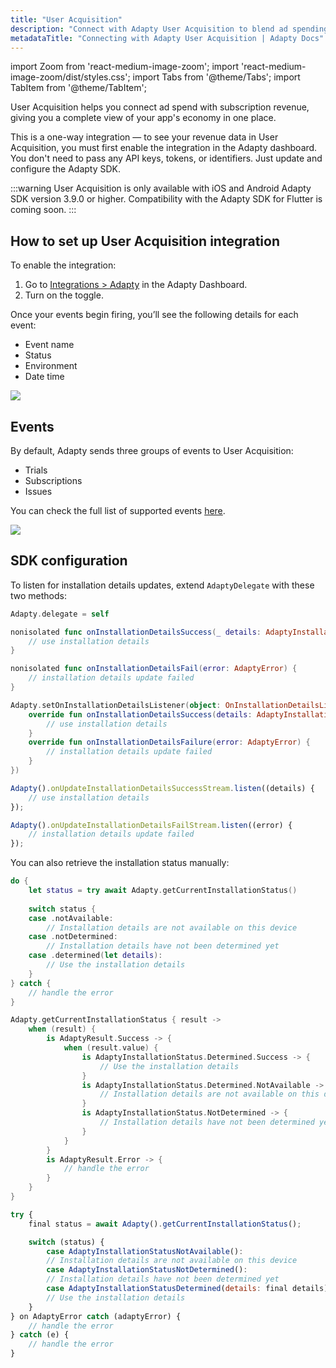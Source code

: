 ```yaml
---
title: "User Acquisition"
description: "Connect with Adapty User Acquisition to blend ad spending and subscription revenue and see the whole app economy in one place."
metadataTitle: "Connecting with Adapty User Acquisition | Adapty Docs"
---
```


import Zoom from 'react-medium-image-zoom';
import 'react-medium-image-zoom/dist/styles.css';
import Tabs from '@theme/Tabs';
import TabItem from '@theme/TabItem';

User Acquisition helps you connect ad spend with subscription revenue, giving you a complete view of your app's economy in one place. 

This is a one-way integration — to see your revenue data in User Acquisition, you must first enable the integration in the Adapty dashboard. You don't need to pass any API keys, tokens, or identifiers. Just update and configure the Adapty SDK.

:::warning
User Acquisition is only available with iOS and Android Adapty SDK version 3.9.0 or higher. Compatibility with the Adapty SDK for Flutter is coming soon.
:::

## How to set up User Acquisition integration
To enable the integration:
1. Go to [Integrations > Adapty](https://app.adapty.io/integrations/user-acquisition) in the Adapty Dashboard.
2. Turn on the toggle.

Once your events begin firing, you’ll see the following details for each event:
- Event name
- Status
- Environment
- Date time

<Zoom>
  <img src={require('./img/toggle-ua.png').default}
  style={{
    border: '1px solid #727272', /* border width and color */
    width: '700px', /* image width */
    display: 'block', /* for alignment */
    margin: '0 auto' /* center alignment */
  }}
/>
</Zoom>

## Events

By default, Adapty sends three groups of events to User Acquisition:
- Trials
- Subscriptions
- Issues

You can check the full list of supported events [here](events.md).

<Zoom>
  <img src={require('./img/events-ua.png').default}
  style={{
    border: '1px solid #727272', /* border width and color */
    width: '700px', /* image width */
    display: 'block', /* for alignment */
    margin: '0 auto' /* center alignment */
  }}
/>
</Zoom>

## SDK configuration

To listen for installation details updates, extend `AdaptyDelegate` with these two methods:

<Tabs groupId="current-os" queryString>
<TabItem value="swift" label="Swift" default>

```swift showLineNumbers
Adapty.delegate = self

nonisolated func onInstallationDetailsSuccess(_ details: AdaptyInstallationDetails) {
    // use installation details
}

nonisolated func onInstallationDetailsFail(error: AdaptyError) {
    // installation details update failed
}
```

</TabItem>

<TabItem value="android" label="Kotlin">

```kotlin showLineNumbers
Adapty.setOnInstallationDetailsListener(object: OnInstallationDetailsListener {
    override fun onInstallationDetailsSuccess(details: AdaptyInstallationDetails) {
        // use installation details
    }
    override fun onInstallationDetailsFailure(error: AdaptyError) {
        // installation details update failed
    }
})
```

</TabItem>

<TabItem value="flutter" label="Flutter">

```javascript showLineNumbers
Adapty().onUpdateInstallationDetailsSuccessStream.listen((details) {
    // use installation details
});

Adapty().onUpdateInstallationDetailsFailStream.listen((error) {
    // installation details update failed
});
```

</TabItem>

</Tabs>

You can also retrieve the installation status manually:

<Tabs groupId="current-os" queryString>
<TabItem value="swift" label="Swift" default>

```swift showLineNumbers
do {
    let status = try await Adapty.getCurrentInstallationStatus()
    
    switch status {
    case .notAvailable:
        // Installation details are not available on this device
    case .notDetermined:
        // Installation details have not been determined yet
    case .determined(let details):
        // Use the installation details
    }
} catch {
    // handle the error
}
```

</TabItem>
<TabItem value="android" label="Kotlin">

```kotlin showLineNumbers
Adapty.getCurrentInstallationStatus { result ->
    when (result) {
        is AdaptyResult.Success -> {
            when (result.value) {
                is AdaptyInstallationStatus.Determined.Success -> {
                    // Use the installation details
                }
                is AdaptyInstallationStatus.Determined.NotAvailable -> {
                    // Installation details are not available on this device
                }
                is AdaptyInstallationStatus.NotDetermined -> {
                    // Installation details have not been determined yet
                }
            }
        }
        is AdaptyResult.Error -> {
            // handle the error
        }
    }
}
```

</TabItem>

<TabItem value="flutter" label="Flutter">

```javascript showLineNumbers
try {
    final status = await Adapty().getCurrentInstallationStatus();

    switch (status) {
        case AdaptyInstallationStatusNotAvailable():
        // Installation details are not available on this device
        case AdaptyInstallationStatusNotDetermined():
        // Installation details have not been determined yet
        case AdaptyInstallationStatusDetermined(details: final details):
        // Use the installation details
    }
} on AdaptyError catch (adaptyError) {
    // handle the error
} catch (e) {
    // handle the error
}
```

</TabItem>

</Tabs>